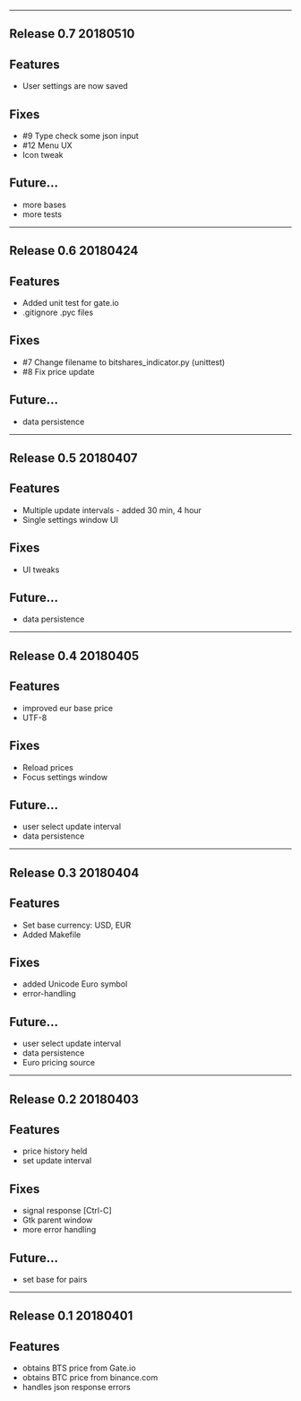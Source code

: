 ---------------------------------------------------------------------
Release 0.7 20180510
---------------------------------------------------------------------
Features
--------
 - User settings are now saved

 Fixes
 --------
 - #9 Type check some json input
 - #12 Menu UX
 - Icon tweak

 Future...
 --------
 - more bases
 - more tests

---------------------------------------------------------------------
Release 0.6 20180424
---------------------------------------------------------------------
Features
--------
- Added unit test for gate.io
- .gitignore .pyc files

Fixes
--------
- #7 Change filename to bitshares_indicator.py (unittest)
- #8 Fix price update

Future...
--------
- data persistence

---------------------------------------------------------------------
Release 0.5 20180407
---------------------------------------------------------------------
Features
--------
- Multiple update intervals - added 30 min, 4 hour
- Single settings window UI

Fixes
--------
- UI tweaks

Future...
--------
- data persistence

---------------------------------------------------------------------
Release 0.4 20180405
---------------------------------------------------------------------
Features
--------
- improved eur base price
- UTF-8

Fixes
--------
- Reload prices
- Focus settings window

Future...
--------
- user select update interval
- data persistence

---------------------------------------------------------------------
Release 0.3 20180404
---------------------------------------------------------------------
Features
--------
- Set base currency: USD, EUR
- Added Makefile

Fixes
--------
- added Unicode Euro symbol
- error-handling

Future...
--------
- user select update interval
- data persistence
- Euro pricing source

---------------------------------------------------------------------
Release 0.2 20180403
---------------------------------------------------------------------
Features
--------
- price history held
- set update interval

Fixes
--------
- signal response [Ctrl-C]
- Gtk parent window
- more error handling

Future...
--------
- set base for pairs

---------------------------------------------------------------------
Release 0.1 20180401
---------------------------------------------------------------------
Features
--------
- obtains BTS price from Gate.io
- obtains BTC price from binance.com
- handles json response errors
